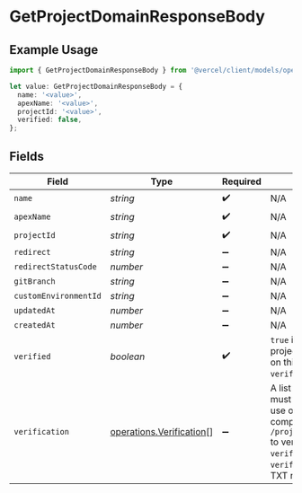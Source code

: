 # GetProjectDomainResponseBody

## Example Usage

```typescript
import { GetProjectDomainResponseBody } from '@vercel/client/models/operations';

let value: GetProjectDomainResponseBody = {
  name: '<value>',
  apexName: '<value>',
  projectId: '<value>',
  verified: false,
};
```

## Fields

| Field                 | Type                                                                 | Required           | Description                                                                                                                                                                                                                                                                                                                                                          |
| --------------------- | -------------------------------------------------------------------- | ------------------ | -------------------------------------------------------------------------------------------------------------------------------------------------------------------------------------------------------------------------------------------------------------------------------------------------------------------------------------------------------------------- |
| `name`                | _string_                                                             | :heavy_check_mark: | N/A                                                                                                                                                                                                                                                                                                                                                                  |
| `apexName`            | _string_                                                             | :heavy_check_mark: | N/A                                                                                                                                                                                                                                                                                                                                                                  |
| `projectId`           | _string_                                                             | :heavy_check_mark: | N/A                                                                                                                                                                                                                                                                                                                                                                  |
| `redirect`            | _string_                                                             | :heavy_minus_sign: | N/A                                                                                                                                                                                                                                                                                                                                                                  |
| `redirectStatusCode`  | _number_                                                             | :heavy_minus_sign: | N/A                                                                                                                                                                                                                                                                                                                                                                  |
| `gitBranch`           | _string_                                                             | :heavy_minus_sign: | N/A                                                                                                                                                                                                                                                                                                                                                                  |
| `customEnvironmentId` | _string_                                                             | :heavy_minus_sign: | N/A                                                                                                                                                                                                                                                                                                                                                                  |
| `updatedAt`           | _number_                                                             | :heavy_minus_sign: | N/A                                                                                                                                                                                                                                                                                                                                                                  |
| `createdAt`           | _number_                                                             | :heavy_minus_sign: | N/A                                                                                                                                                                                                                                                                                                                                                                  |
| `verified`            | _boolean_                                                            | :heavy_check_mark: | `true` if the domain is verified for use with the project. If `false` it will not be used as an alias on this project until the challenge in `verification` is completed.                                                                                                                                                                                            |
| `verification`        | [operations.Verification](../../models/operations/verification.md)[] | :heavy_minus_sign: | A list of verification challenges, one of which must be completed to verify the domain for use on the project. After the challenge is complete `POST /projects/:idOrName/domains/:domain/verify` to verify the domain. Possible challenges: - If `verification.type = TXT` the `verification.domain` will be checked for a TXT record matching `verification.value`. |
